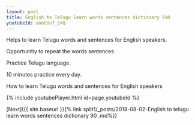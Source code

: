 ```yaml
---
layout: post
title: English to Telugu learn words sentences dictionary 910 
youtubeId: aooEHu7_ckQ
---
```

 
 
Helps to learn Telugu words and sentences for English speakers.

Opportunitiy to repeat the words sentences. 

Practice Telugu language. 
 
10 minutes practice every day. 
 
How to learn Telugu words and sentences for English speakers 
 
{% include youtubePlayer.html id=page.youtubeId %}
 
 
[Next]({{ site.baseurl }}{% link  split1/_posts/2018-08-02-English to telugu learn words sentences dictionary 90 .md%})
 
